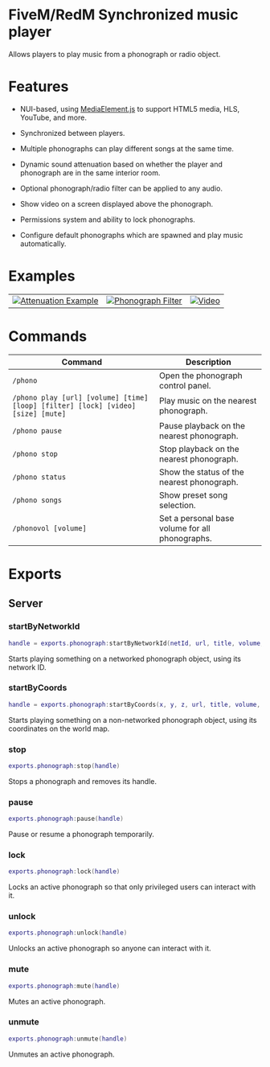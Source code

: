 # FiveM/RedM Synchronized music player

Allows players to play music from a phonograph or radio object.

# Features

- NUI-based, using [MediaElement.js](https://www.mediaelementjs.com/) to support HTML5 media, HLS, YouTube, and more.

- Synchronized between players.

- Multiple phonographs can play different songs at the same time.

- Dynamic sound attenuation based on whether the player and phonograph are in the same interior room.

- Optional phonograph/radio filter can be applied to any audio.

- Show video on a screen displayed above the phonograph.

- Permissions system and ability to lock phonographs.

- Configure default phonographs which are spawned and play music automatically.

# Examples

| | | |
|-|-|-|
|[![Attenuation Example](https://i.imgur.com/BTkglVYm.jpg)](https://imgur.com/BTkglVY)| [![Phonograph Filter](https://i.imgur.com/L8sWpOCm.jpg)](https://imgur.com/L8sWpOC) | [![Video](https://i.imgur.com/2jRYlSem.jpg)](https://imgur.com/2jRYlSe) |

# Commands

| Command                                                                          | Description                                     |
|----------------------------------------------------------------------------------|-------------------------------------------------|
| `/phono`                                                                         | Open the phonograph control panel.              |
| `/phono play [url] [volume] [time] [loop] [filter] [lock] [video] [size] [mute]` | Play music on the nearest phonograph.           |
| `/phono pause`                                                                   | Pause playback on the nearest phonograph.       |
| `/phono stop`                                                                    | Stop playback on the nearest phonograph.        |
| `/phono status`                                                                  | Show the status of the nearest phonograph.      |
| `/phono songs`                                                                   | Show preset song selection.                     |
| `/phonovol [volume]`                                                             | Set a personal base volume for all phonographs. |

# Exports

## Server

### startByNetworkId

```lua
handle = exports.phonograph:startByNetworkId(netId, url, title, volume, offset, duration, loop, filter, locked, video, videoSize, muted)
```

Starts playing something on a networked phonograph object, using its network ID.

### startByCoords

```lua
handle = exports.phonograph:startByCoords(x, y, z, url, title, volume, offset, duration, loop, filter, locked, video, videoSize, muted)
```

Starts playing something on a non-networked phonograph object, using its coordinates on the world map.

### stop

```lua
exports.phonograph:stop(handle)
```

Stops a phonograph and removes its handle.

### pause

```lua
exports.phonograph:pause(handle)
```

Pause or resume a phonograph temporarily.

### lock

```lua
exports.phonograph:lock(handle)
```

Locks an active phonograph so that only privileged users can interact with it.

### unlock

```lua
exports.phonograph:unlock(handle)
```

Unlocks an active phonograph so anyone can interact with it.

### mute

```lua
exports.phonograph:mute(handle)
```

Mutes an active phonograph.

### unmute

```lua
exports.phonograph:unmute(handle)
```

Unmutes an active phonograph.
